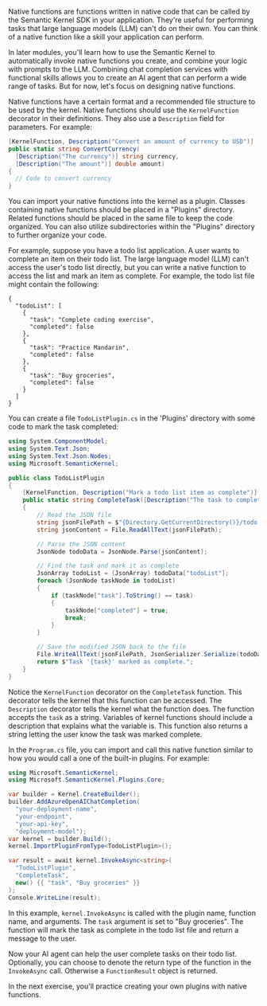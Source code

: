 Native functions are functions written in native code that can be called by the Semantic Kernel SDK in your application. They're useful for performing tasks that large language models (LLM) can't do on their own. You can think of a native function like a skill your application can perform. 

In later modules, you'll learn how to use the Semantic Kernel to automatically invoke native functions you create, and combine your logic with prompts to the  LLM. Combining chat completion services with functional skills allows you to create an AI agent that can perform a wide range of tasks. But for now, let's focus on designing native functions.

Native functions have a certain format and a recommended file structure to be used by the kernel. Native functions should use the `KernelFunction` decorator in their definitions. They also use a `Description` field for parameters. For example:

```c#
[KernelFunction, Description("Convert an amount of currency to USD")]
public static string ConvertCurrency(
  [Description("The currency")] string currency, 
  [Description("The amount")] double amount)
{
  // Code to convert currency
}
```

You can import your native functions into the kernel as a plugin. Classes containing native functions should be placed in a "Plugins" directory. Related functions should be placed in the same file to keep the code organized. You can also utilize subdirectories within the "Plugins" directory to further organize your code.

For example, suppose you have a todo list application. A user wants to complete an item on their todo list. The large language model (LLM) can't access the user's todo list directly, but you can write a native function to access the list and mark an item as complete. For example, the todo list file might contain the following:

```output
{
  "todoList": [
    {
      "task": "Complete coding exercise",
      "completed": false
    },
    {
      "task": "Practice Mandarin",
      "completed": false
    },
    {
      "task": "Buy groceries",
      "completed": false
    }
  ]
}
```

You can create a file `TodoListPlugin.cs` in the 'Plugins' directory with some code to mark the task completed:

```c#
using System.ComponentModel;
using System.Text.Json;
using System.Text.Json.Nodes;
using Microsoft.SemanticKernel;

public class TodoListPlugin
{
    [KernelFunction, Description("Mark a todo list item as complete")]
    public static string CompleteTask([Description("The task to complete")] string task)
    {
        // Read the JSON file
        string jsonFilePath = $"{Directory.GetCurrentDirectory()}/todo.txt";
        string jsonContent = File.ReadAllText(jsonFilePath);

        // Parse the JSON content
        JsonNode todoData = JsonNode.Parse(jsonContent);

        // Find the task and mark it as complete
        JsonArray todoList = (JsonArray) todoData["todoList"];
        foreach (JsonNode taskNode in todoList)
        {
            if (taskNode["task"].ToString() == task)
            {
                taskNode["completed"] = true;
                break;
            }
        }

        // Save the modified JSON back to the file
        File.WriteAllText(jsonFilePath, JsonSerializer.Serialize(todoData));
        return $"Task '{task}' marked as complete.";
    }
}
```

Notice the `KernelFunction` decorator on the `CompleteTask` function. This decorator tells the kernel that this function can be accessed. The `Description` decorator tells the kernel what the function does. The function accepts the `task` as a string. Variables of kernel functions should include a description that explains what the variable is. This function also returns a string letting the user know the task was marked complete.

In the `Program.cs` file, you can import and call this native function similar to how you would call a one of the built-in plugins. For example:

```c#
using Microsoft.SemanticKernel;
using Microsoft.SemanticKernel.Plugins.Core;

var builder = Kernel.CreateBuilder();
builder.AddAzureOpenAIChatCompletion(
  "your-deployment-name",
  "your-endpoint",
  "your-api-key",
  "deployment-model");
var kernel = builder.Build();
kernel.ImportPluginFromType<TodoListPlugin>();

var result = await kernel.InvokeAsync<string>(
  "TodoListPlugin", 
  "CompleteTask", 
  new() {{ "task", "Buy groceries" }}
);
Console.WriteLine(result);
```

In this example, `kernel.InvokeAsync` is called with the plugin name, function name, and arguments. The `task` argument is set to "Buy groceries". The function will mark the task as complete in the todo list file and return a message to the user.

Now your AI agent can help the user complete tasks on their todo list. Optionally, you can choose to denote the return type of the function in the `InvokeAsync` call. Otherwise a `FunctionResult` object is returned.

In the next exercise, you'll practice creating your own plugins with native functions.